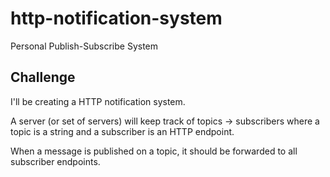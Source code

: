 # http-notification-system
Personal Publish-Subscribe System

## Challenge
I'll be creating a HTTP notification system.

A server (or set of servers) will keep track of topics -> subscribers where a topic is a string and a subscriber is an HTTP endpoint.

When a message is published on a topic, it should be forwarded to all subscriber endpoints.
